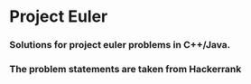 # Project Euler
### Solutions for project euler problems in C++/Java. 
### The problem statements are taken from Hackerrank